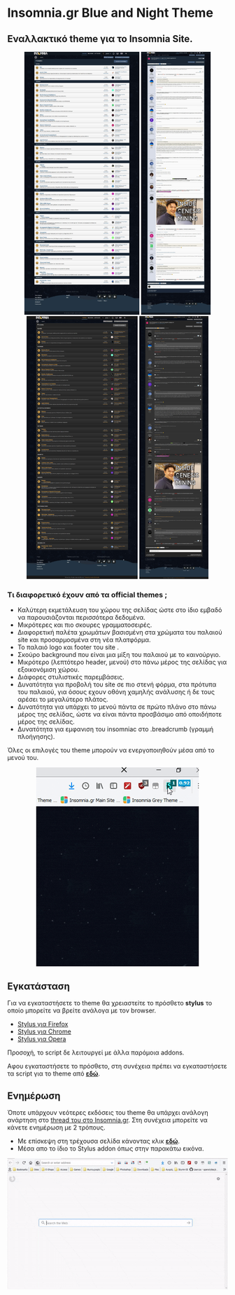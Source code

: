 # Insomnia.gr Blue and Night Theme

## Εναλλακτικό theme για το Insomnia Site.

<p align="center">
  <img src="/images/blue1.jpg" height="600"> <img src="/images/blue2.jpg" height="600"> <img src="/images/dark1.jpg" height="600"> <img src="/images/dark2.jpg" height="600">
</p>


### Τι διαφορετικό έχουν από τα official themes ;

* Καλύτερη εκμετάλευση του χώρου της σελίδας ώστε στο ίδιο εμβαδό να παρουσιάζονται περισσότερα δεδομένα.
* Μικρότερες και πιο σκουρες γραμματοσειρές.
* Διαφορετική παλέτα χρωμάτων βασισμένη στα χρώματα του παλαιού site και προσαρμοσμένα στη νέα πλατφόρμα.
* Το παλαιό logo και footer του site .
* Σκούρο background που είναι μια μίξη του παλαιού με το καινούργιο.
* Μικρότερο (λεπτότερο header, μενού) στο πάνω μέρος της σελίδας για εξοικονόμιση χώρου.
* Διάφορες στυλιστικές παρεμβάσεις.
* Δυνατότητα για προβολή του site σε πιο στενή φόρμα, στα πρότυπα του παλαιού, για όσους εχουν οθόνη χαμηλής ανάλυσης ή δε τους αρέσει το μεγαλύτερο πλάτος.
* Δυνατότητα για υπάρχει το μενού πάντα σε πρώτο πλάνο στο πάνω μέρος της σελίδας, ώστε να είναι πάντα προσβάσιμο από οποιδήποτε μέρος της σελίδας.
* Δυνατότητα για εμφανιση του insomniac στο .breadcrumb (γραμμή πλοήγησης).

Όλες οι επιλογές του theme μπορούν να ενεργοποιηθούν μέσα από το μενού του.

<p align="center">
  <img src="/images/menu.gif"/>
</p>

## Εγκατάσταση

Για να εγκαταστήσετε το theme θα χρειαστεiτε το πρόσθετο **stylus** το οποίο μπορείτε να βρείτε ανάλογα με τον browser. 
* [Stylus για Firefox](https://addons.mozilla.org/en-US/firefox/addon/styl-us/)
* [Stylus για Chrome](https://chrome.google.com/webstore/detail/stylus/clngdbkpkpeebahjckkjfobafhncgmne)
* [Stylus για Opera](https://addons.opera.com/en-gb/extensions/details/stylus/?display=en)

Προσοχή, το script δε λειτουργεί με άλλα παρόμοια addons.

Αφου εγκαταστήσετε το πρόσθετο, στη συνέχεια πρέπει να εγκαταστήσετε τα script για το theme από [**εδώ**](https://github.com/panoc/Insomnia.gr-Blue-and-Night-Theme/raw/master/script/Insomnia.gr%20Blue%20and%20Night%20Theme.user.css).

## Ενημέρωση

Όποτε υπάρχουν νεότερες εκδόσεις του theme θα υπάρχει ανάλογη ανάρτηση στο [thread του στο Insomnia.gr](https://www.insomnia.gr/forums/topic/665601-insomnia-navy-theme-night-theme/).
Στη συνέχεια μπορείτε να κάνετε ενημέρωση με 2 τρόπους.
- Με επίσκεψη στη τρέχουσα σελίδα κάνοντας κλικ [**εδώ**](https://github.com/panoc/Insomnia.gr-Blue-and-Night-Theme/raw/master/script/Insomnia.gr%20Blue%20and%20Night%20Theme.user.css). 
- Μέσα απο το ίδιο το Stylus addon όπως στην παρακάτω εικόνα.

<p align="center">
  <img src="/images/update.gif"/>
</p>

